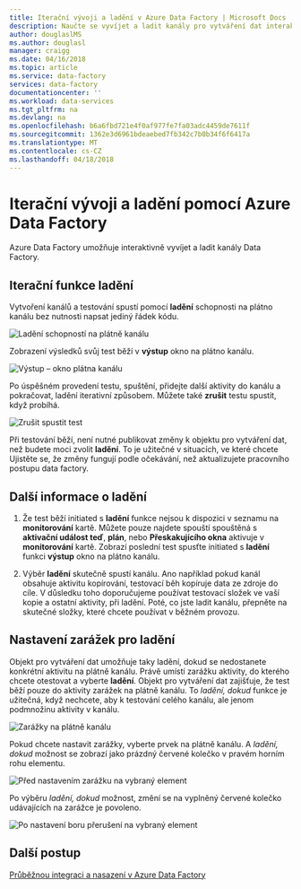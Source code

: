 ```yaml
---
title: Iterační vývoji a ladění v Azure Data Factory | Microsoft Docs
description: Naučte se vyvíjet a ladit kanály pro vytváření dat interaktivně na portálu Azure.
author: douglaslMS
ms.author: douglasl
manager: craigg
ms.date: 04/16/2018
ms.topic: article
ms.service: data-factory
services: data-factory
documentationcenter: ''
ms.workload: data-services
ms.tgt_pltfrm: na
ms.devlang: na
ms.openlocfilehash: b6a6fbd721e4f0af977fe7fa03adc4459de7611f
ms.sourcegitcommit: 1362e3d6961bdeaebed7fb342c7b0b34f6f6417a
ms.translationtype: MT
ms.contentlocale: cs-CZ
ms.lasthandoff: 04/18/2018
---
```

# <a name="iterative-development-and-debugging-with-azure-data-factory"></a>Iterační vývoji a ladění pomocí Azure Data Factory

Azure Data Factory umožňuje interaktivně vyvíjet a ladit kanály Data Factory.

## <a name="iterative-debugging-features"></a>Iterační funkce ladění
Vytvoření kanálů a testování spustí pomocí **ladění** schopnosti na plátno kanálu bez nutnosti napsat jediný řádek kódu.

![Ladění schopností na plátně kanálu](media/iterative-development-debugging/iterative-development-image1.png)

Zobrazení výsledků svůj test běží v **výstup** okno na plátno kanálu.

![Výstup – okno plátna kanálu](media/iterative-development-debugging/iterative-development-image2.png)

Po úspěšném provedení testu, spuštění, přidejte další aktivity do kanálu a pokračovat, ladění iterativní způsobem. Můžete také **zrušit** testu spustit, když probíhá.

![Zrušit spustit test](media/iterative-development-debugging/iterative-development-image3.png)

Při testování běží, není nutné publikovat změny k objektu pro vytváření dat, než budete moci zvolit **ladění**. To je užitečné v situacích, ve které chcete Ujistěte se, že změny fungují podle očekávání, než aktualizujete pracovního postupu data factory.

## <a name="more-info-about-debugging"></a>Další informace o ladění

1. Že test běží initiated s **ladění** funkce nejsou k dispozici v seznamu na **monitorování** kartě. Můžete pouze najdete spouští spouštěná s **aktivační událost teď**, **plán**, nebo **Přeskakujícího okna** aktivuje v **monitorování** kartě. Zobrazí poslední test spusťte initiated s **ladění** funkci **výstup** okno na plátno kanálu.

2. Výběr **ladění** skutečně spustí kanálu. Ano například pokud kanál obsahuje aktivitu kopírování, testovací běh kopíruje data ze zdroje do cíle. V důsledku toho doporučujeme používat testovací složek ve vaší kopie a ostatní aktivity, při ladění. Poté, co jste ladit kanálu, přepněte na skutečné složky, které chcete používat v běžném provozu.

## <a name="setting-breakpoints-for-debugging"></a>Nastavení zarážek pro ladění

Objekt pro vytváření dat umožňuje taky ladění, dokud se nedostanete konkrétní aktivitu na plátně kanálu. Právě umístí zarážku aktivity, do kterého chcete otestovat a vyberte **ladění**. Objekt pro vytváření dat zajišťuje, že test běží pouze do aktivity zarážek na plátně kanálu. To *ladění, dokud* funkce je užitečná, když nechcete, aby k testování celého kanálu, ale jenom podmnožinu aktivity v kanálu.

![Zarážky na plátně kanálu](media/iterative-development-debugging/iterative-development-image4.png)

Pokud chcete nastavit zarážky, vyberte prvek na plátně kanálu. A *ladění, dokud* možnost se zobrazí jako prázdný červené kolečko v pravém horním rohu elementu.

![Před nastavením zarážku na vybraný element](media/iterative-development-debugging/iterative-development-image5.png)

Po výběru *ladění, dokud* možnost, změní se na vyplněný červené kolečko udávajících na zarážce je povoleno.

![Po nastavení boru přerušení na vybraný element](media/iterative-development-debugging/iterative-development-image6.png)

## <a name="next-steps"></a>Další postup
[Průběžnou integraci a nasazení v Azure Data Factory](continuous-integration-deployment.md)
